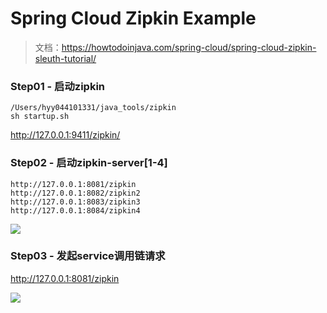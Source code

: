 # Spring Cloud Zipkin Example

>文档：https://howtodoinjava.com/spring-cloud/spring-cloud-zipkin-sleuth-tutorial/

### Step01 - 启动zipkin

```
/Users/hyy044101331/java_tools/zipkin
sh startup.sh
```

http://127.0.0.1:9411/zipkin/

### Step02 - 启动zipkin-server[1-4]

```
http://127.0.0.1:8081/zipkin
http://127.0.0.1:8082/zipkin2
http://127.0.0.1:8083/zipkin3
http://127.0.0.1:8084/zipkin4
```

<img src="https://imglf6.nosdn0.126.net/img/dFJTKzkyUDNhSjlsRXJFR3lsVDR1NXZ1a3cxSWs5bVlJZW9jL0lJNE9JL245Qnplc0hLYnVnPT0.png"/>

### Step03 - 发起service调用链请求

http://127.0.0.1:8081/zipkin

<img src="https://imglf3.nosdn0.126.net/img/dFJTKzkyUDNhSjlsRXJFR3lsVDR1OHMzd0pZeFhHUE5hWnA5VkNlN2RZaXlTZ3VkSkI1N3RBPT0.png"/>
